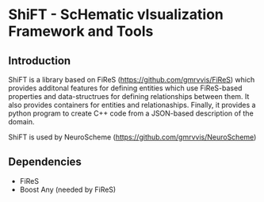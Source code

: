 # ShiFT - ScHematic vIsualization Framework and Tools

## Introduction

ShiFT is a library based on FiReS (https://github.com/gmrvvis/FiReS) which
provides additonal features for defining entities which use FiReS-based
properties and data-structrues for defining relationships between them. It also
provides containers for entities and relationaships. Finally, it provides a
python program to create C++ code from a JSON-based description of the domain.

ShiFT is used by NeuroScheme (https://github.com/gmrvvis/NeuroScheme)


## Dependencies

* FiReS
* Boost Any (needed by FiReS)
